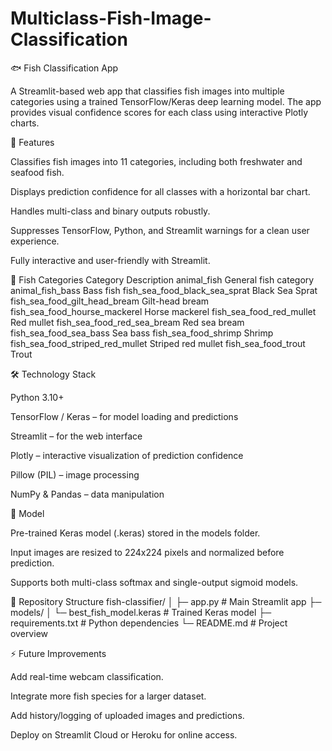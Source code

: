 # Multiclass-Fish-Image-Classification
🐟 Fish Classification App

A Streamlit-based web app that classifies fish images into multiple categories using a trained TensorFlow/Keras deep learning model. The app provides visual confidence scores for each class using interactive Plotly charts.

🔹 Features

Classifies fish images into 11 categories, including both freshwater and seafood fish.

Displays prediction confidence for all classes with a horizontal bar chart.

Handles multi-class and binary outputs robustly.

Suppresses TensorFlow, Python, and Streamlit warnings for a clean user experience.

Fully interactive and user-friendly with Streamlit.

🐠 Fish Categories
Category	Description
animal_fish	General fish category
animal_fish_bass	Bass fish
fish_sea_food_black_sea_sprat	Black Sea Sprat
fish_sea_food_gilt_head_bream	Gilt-head bream
fish_sea_food_hourse_mackerel	Horse mackerel
fish_sea_food_red_mullet	Red mullet
fish_sea_food_red_sea_bream	Red sea bream
fish_sea_food_sea_bass	Sea bass
fish_sea_food_shrimp	Shrimp
fish_sea_food_striped_red_mullet	Striped red mullet
fish_sea_food_trout	Trout

🛠️ Technology Stack

Python 3.10+

TensorFlow / Keras – for model loading and predictions

Streamlit – for the web interface

Plotly – interactive visualization of prediction confidence

Pillow (PIL) – image processing

NumPy & Pandas – data manipulation

🧠 Model

Pre-trained Keras model (.keras) stored in the models folder.

Input images are resized to 224x224 pixels and normalized before prediction.

Supports both multi-class softmax and single-output sigmoid models.

📂 Repository Structure
fish-classifier/
│
├─ app.py                  # Main Streamlit app
├─ models/
│   └─ best_fish_model.keras   # Trained Keras model
├─ requirements.txt        # Python dependencies
└─ README.md               # Project overview

⚡ Future Improvements

Add real-time webcam classification.

Integrate more fish species for a larger dataset.

Add history/logging of uploaded images and predictions.

Deploy on Streamlit Cloud or Heroku for online access.
